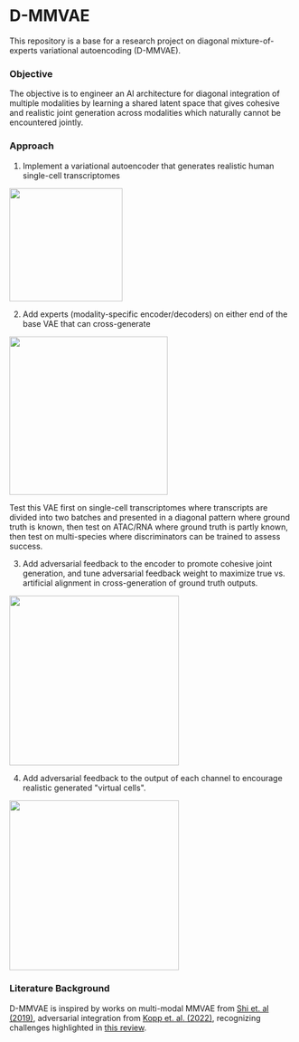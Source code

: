 # D-MMVAE

This repository is a base for a research project on diagonal mixture-of-experts variational autoencoding (D-MMVAE). 

### Objective

The objective is to engineer an AI architecture for diagonal integration of multiple modalities by learning a shared latent space that gives cohesive and realistic joint generation across modalities which naturally cannot be encountered jointly.

### Approach

1. Implement a variational autoencoder that generates realistic human single-cell transcriptomes

<img src="https://github.com/zdebruine/D-MMVAE/assets/2014816/93f54bf3-95b6-4211-822a-62bb72b3849a" width="200">  

2. Add experts (modality-specific encoder/decoders) on either end of the base VAE that can cross-generate

<img src="https://github.com/zdebruine/D-MMVAE/assets/2014816/48097b88-dfb3-4eec-8d14-0ece9fd50c7f" width="280">  

Test this VAE first on single-cell transcriptomes where transcripts are divided into two batches and presented in a diagonal pattern where ground truth is known, then test on ATAC/RNA where ground truth is partly known, then test on multi-species where discriminators can be trained to assess success.

3. Add adversarial feedback to the encoder to promote cohesive joint generation, and tune adversarial feedback weight to maximize true vs. artificial alignment in cross-generation of ground truth outputs.

<img src="https://github.com/zdebruine/D-MMVAE/assets/2014816/2434da47-1a17-467d-89a1-614049e2830a" width="300">  

4. Add adversarial feedback to the output of each channel to encourage realistic generated "virtual cells".

<img src="https://github.com/zdebruine/D-MMVAE/assets/2014816/5997b68f-1c53-460c-9764-52cad07c85bf" width="300">  

### Literature Background

D-MMVAE is inspired by works on multi-modal MMVAE from [Shi et. al (2019)](https://arxiv.org/abs/1911.03393), adversarial integration from [Kopp et. al. (2022)](https://www.nature.com/articles/s42256-022-00443-1), recognizing challenges highlighted in [this review](https://www.nature.com/articles/s41467-022-31104-x).
